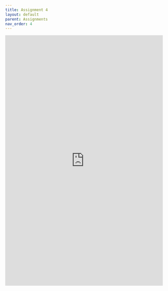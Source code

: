 ```yaml
---
title: Assignment 4
layout: default
parent: Assignments
nav_order: 4
---
```

<iframe 
    src="https://docs.google.com/document/d/e/2PACX-1vTSkT_DyaVuuFY6WhBZjNXmT3hrnn4gmQDZf-tmupquM7ZCCr75FH6JrrpQZeQkgN7d_UUihL8fFNkT/pub?embedded=true" 
    width="100%" 
    height="800px" 
    frameborder="0" 
    allowfullscreen>
</iframe>

